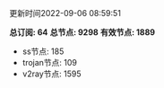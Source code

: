更新时间2022-09-06 08:59:51

**总订阅: 64**
**总节点: 9298**
**有效节点: 1889**
- ss节点: 185
- trojan节点: 109
- v2ray节点: 1595
